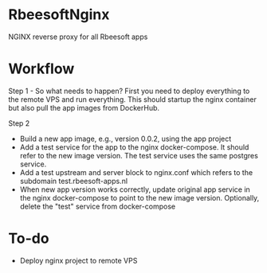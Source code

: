 # RbeesoftNginx
NGINX reverse proxy for all Rbeesoft apps


# Workflow

Step 1 - So what needs to happen? First you need to deploy everything to the remote VPS
and run everything. This should startup the nginx container but also pull the
app images from DockerHub.

Step 2
- Build a new app image, e.g., version 0.0.2, using the app project
- Add a test service for the app to the nginx docker-compose. It should refer to
  the new image version. The test service uses the same postgres service.
- Add a test upstream and server block to nginx.conf which refers to the subdomain
  test.rbeesoft-apps.nl
- When new app version works correctly, update original app service in the nginx 
  docker-compose to point to the new image version. Optionally, delete the "test"
  service from docker-compose

# To-do
- Deploy nginx project to remote VPS